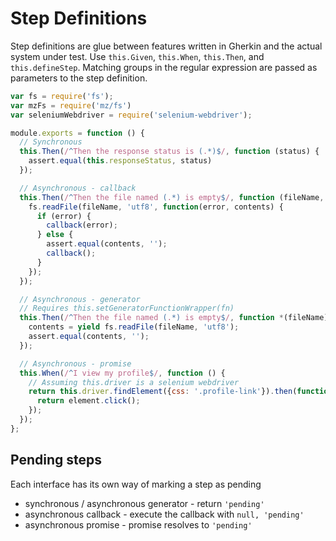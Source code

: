 # Step Definitions

Step definitions are glue between features written in Gherkin and the actual system under test.
Use `this.Given`, `this.When`, `this.Then`, and `this.defineStep`.
Matching groups in the regular expression are passed as parameters to the step definition.

```javascript
var fs = require('fs');
var mzFs = require('mz/fs')
var seleniumWebdriver = require('selenium-webdriver');

module.exports = function () {
  // Synchronous
  this.Then(/^Then the response status is (.*)$/, function (status) {
    assert.equal(this.responseStatus, status)
  });

  // Asynchronous - callback
  this.Then(/^Then the file named (.*) is empty$/, function (fileName, callback) {
    fs.readFile(fileName, 'utf8', function(error, contents) {
      if (error) {
        callback(error);
      } else {
        assert.equal(contents, '');
        callback();
      }
    });
  });

  // Asynchronous - generator
  // Requires this.setGeneratorFunctionWrapper(fn)
  this.Then(/^Then the file named (.*) is empty$/, function *(fileName) {
    contents = yield fs.readFile(fileName, 'utf8');
    assert.equal(contents, '');
  });

  // Asynchronous - promise
  this.When(/^I view my profile$/, function () {
    // Assuming this.driver is a selenium webdriver
    return this.driver.findElement({css: '.profile-link'}).then(function(element) {
      return element.click();
    });
  });
};
```

## Pending steps

Each interface has its own way of marking a step as pending
* synchronous / asynchronous generator - return `'pending'`
* asynchronous callback - execute the callback with `null, 'pending'`
* asynchronous promise - promise resolves to `'pending'`

